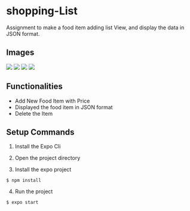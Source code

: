 # shopping-List

Assignment to make a food item adding list View, and display the data in JSON format.

## Images

<img src="/images/img1.jpeg" style="width:flex; height:flex">
<img src="/images/img2.jpeg" style="width:flex; height:flex">
<img src="/images/img3.jpeg" style="width:flex; height:flex">
<img src="/images/img4.jpeg" style="width:flex; height:flex">


## Functionalities

* Add New Food Item with Price
* Displayed the food item in JSON format
* Delete the Item

## Setup Commands

1. Install the Expo Cli

2. Open the project directory 

3. Install the expo project
````
$ npm install
````
4. Run the project
````
$ expo start
````
